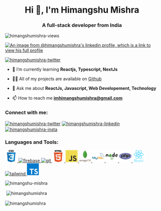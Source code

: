 <h1 align="center">Hi 👋, I'm Himangshu Mishra</h1>
<h3 align="center">A full-stack developer from India</h3>

<p align="left"> <img src="https://komarev.com/ghpvc/?username=himangshumishra&label=Profile%20views&color=0e75b6&style=flat" alt="himangshumishra-views" /> </p>



[![An image from @himangshumishra's linkedin profile, which is a link to view his full profile](https://media.licdn.com/dms/image/D5616AQGphTiA2Ikeaw/profile-displaybackgroundimage-shrink_350_1400/0/1705329483585?e=1718841600&v=beta&t=Q1VRN3MLw1-MOe2lq2PAU9rpUaNk5cjUSVwBvabSGdU)](https://www.linkedin.com/in/himangshumishra/)

<p align="left"> <a href="https://twitter.com/himangshuji" target="blank"><img src="https://img.shields.io/twitter/follow/himangshuji?logo=twitter&style=for-the-badge" alt="himangshumishra-twitter" /></a> </p>

- 🌱 I’m currently learning **Reactjs, Typescript, NextJs**

- 👨‍💻 All of my projects are available on [Github](https://github.com/himangshumishra)

- 💬 Ask me about **ReactJs, Javascript, Web Developement, Technology**

- 📫 How to reach me **imhimangshumishra@gmail.com**

<h3 align="left">Connect with me:</h3>
<p align="left">
<a href="https://twitter.com/himangshuji" target="blank"><img align="center" src="https://raw.githubusercontent.com/rahuldkjain/github-profile-readme-generator/master/src/images/icons/Social/twitter.svg" alt="himangshumishra-twitter" height="30" width="40" /></a>
<a href="https://linkedin.com/in/himangshumishra" target="blank"><img align="center" src="https://raw.githubusercontent.com/rahuldkjain/github-profile-readme-generator/master/src/images/icons/Social/linked-in-alt.svg" alt="himangshumishra-linkedin" height="30" width="40" /></a>
<a href="https://instagram.com/mishra.himangshu" target="blank"><img align="center" src="https://raw.githubusercontent.com/rahuldkjain/github-profile-readme-generator/master/src/images/icons/Social/instagram.svg" alt="himangshumishra-insta" height="30" width="40" /></a>
</p>

<h3 align="left">Languages and Tools:</h3>
<p align="left"> <a href="https://www.w3schools.com/css/" target="_blank" rel="noreferrer"> <img src="https://raw.githubusercontent.com/devicons/devicon/master/icons/css3/css3-original-wordmark.svg" alt="css3" width="40" height="40"/> </a> <a href="https://firebase.google.com/" target="_blank" rel="noreferrer"> <img src="https://www.vectorlogo.zone/logos/firebase/firebase-icon.svg" alt="firebase" width="40" height="40"/> </a> <a href="https://git-scm.com/" target="_blank" rel="noreferrer"> <img src="https://www.vectorlogo.zone/logos/git-scm/git-scm-icon.svg" alt="git" width="40" height="40"/> </a> <a href="https://www.w3.org/html/" target="_blank" rel="noreferrer"> <img src="https://raw.githubusercontent.com/devicons/devicon/master/icons/html5/html5-original-wordmark.svg" alt="html5" width="40" height="40"/> </a> <a href="https://developer.mozilla.org/en-US/docs/Web/JavaScript" target="_blank" rel="noreferrer"> <img src="https://raw.githubusercontent.com/devicons/devicon/master/icons/javascript/javascript-original.svg" alt="javascript" width="40" height="40"/> </a> <a href="https://www.mongodb.com/" target="_blank" rel="noreferrer"> <img src="https://raw.githubusercontent.com/devicons/devicon/master/icons/mongodb/mongodb-original-wordmark.svg" alt="mongodb" width="40" height="40"/> </a> <a href="https://www.mysql.com/" target="_blank" rel="noreferrer"> <img src="https://raw.githubusercontent.com/devicons/devicon/master/icons/mysql/mysql-original-wordmark.svg" alt="mysql" width="40" height="40"/> </a> <a href="https://nodejs.org" target="_blank" rel="noreferrer"> <img src="https://raw.githubusercontent.com/devicons/devicon/master/icons/nodejs/nodejs-original-wordmark.svg" alt="nodejs" width="40" height="40"/> </a> <a href="https://www.php.net" target="_blank" rel="noreferrer"> <img src="https://raw.githubusercontent.com/devicons/devicon/master/icons/php/php-original.svg" alt="php" width="40" height="40"/> </a> <a href="https://reactjs.org/" target="_blank" rel="noreferrer"> <img src="https://raw.githubusercontent.com/devicons/devicon/master/icons/react/react-original-wordmark.svg" alt="react" width="40" height="40"/> </a> <a href="https://tailwindcss.com/" target="_blank" rel="noreferrer"> <img src="https://www.vectorlogo.zone/logos/tailwindcss/tailwindcss-icon.svg" alt="tailwind" width="40" height="40"/> </a> <a href="https://www.typescriptlang.org/" target="_blank" rel="noreferrer"> <img src="https://raw.githubusercontent.com/devicons/devicon/master/icons/typescript/typescript-original.svg" alt="typescript" width="40" height="40"/> </a> </p>

<p><img align="left" src="https://github-readme-stats.vercel.app/api/top-langs?username=himangshumishra&show_icons=true&locale=en&layout=compact" alt="himangshu-mishra" /></p> <br/>

<p>&nbsp;<img align="center" src="https://github-readme-stats.vercel.app/api?username=himangshumishra&show_icons=true&locale=en" alt="himangshumishra" /></p>

<p><img align="center" src="https://github-readme-streak-stats.herokuapp.com/?user=himangshumishra&" alt="himangshumishra" /></p>
